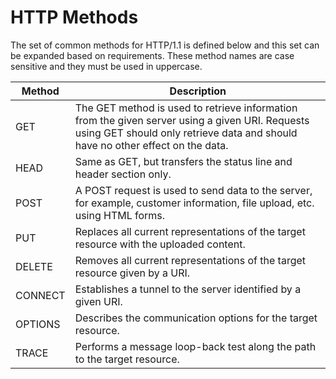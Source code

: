 # HTTP Methods
The set of common methods for HTTP/1.1 is defined below and this set can be expanded based on requirements. These method names are case sensitive and they must be used in uppercase.

|Method|Description|
|---|---|
|GET|The GET method is used to retrieve information from the given server using a given URI. Requests using GET should only retrieve data and should have no other effect on the data.|
|HEAD|Same as GET, but transfers the status line and header section only.|
|POST|A POST request is used to send data to the server, for example, customer information, file upload, etc. using HTML forms.|
|PUT|Replaces all current representations of the target resource with the uploaded content.|
|DELETE|Removes all current representations of the target resource given by a URI.|
|CONNECT|Establishes a tunnel to the server identified by a given URI.|
|OPTIONS|Describes the communication options for the target resource.|
|TRACE|Performs a message loop-back test along the path to the target resource.|
